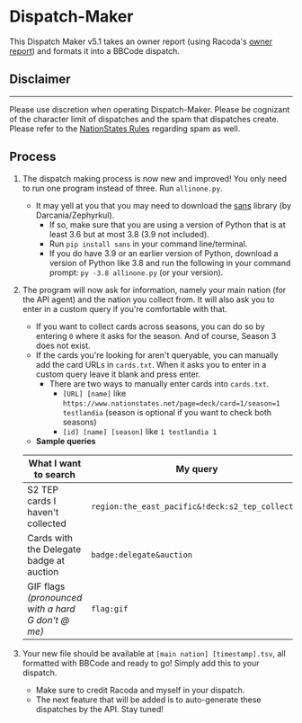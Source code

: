 # Dispatch-Maker
This Dispatch Maker v5.1 takes an owner report (using Racoda's [owner report](https://github.com/dithpri/RCES/tree/master/owner_report)) and formats it into a BBCode dispatch.


## Disclaimer
---
Please use discretion when operating Dispatch-Maker. Please be cognizant of the character limit of dispatches and the spam that dispatches create. Please refer to the [NationStates Rules](https://forum.nationstates.net/viewtopic.php?f=16&t=260044#017) regarding spam as well.
## Process
1. The dispatch making process is now new and improved! You only need to run one program instead of three. Run `allinone.py`.
    - It may yell at you that you may need to download the [sans](https://pypi.org/project/sans/) library (by Darcania/Zephyrkul). 
        - If so, make sure that you are using a version of Python that is at least 3.6 but at most 3.8 (3.9 not included).
        - Run `pip install sans` in your command line/terminal.
        - If you do have 3.9 or an earlier version of Python, download a version of Python like 3.8 and run the following in your command prompt: `py -3.8 allinone.py` (or your version). 

2. The program will now ask for information, namely your main nation (for the API agent) and the nation you collect from. It will also ask you to enter in a custom query if you're comfortable with that.
    - If you want to collect cards across seasons, you can do so by entering `0` where it asks for the season. And of course, Season 3 does not exist.
    - If the cards you're looking for aren't queryable, you can manually add the card URLs in `cards.txt`. When it asks you to enter in a custom query leave it blank and press enter.
      - There are two ways to manually enter cards into `cards.txt`.
        - `[URL] [name]` like `https://www.nationstates.net/page=deck/card=1/season=1 testlandia` (season is optional if you want to check both seasons)
        - `[id] [name] [season]` like `1 testlandia 1`
    - **Sample queries**

    | What I want to search  | My query |
    | ------------- | ------------- |
    | S2 TEP cards I haven't collected | `region:the_east_pacific&!deck:s2_tep_collector` |
    | Cards with the Delegate badge at auction | `badge:delegate&auction` |
    | GIF flags *(pronounced with a hard G don't @ me)* | `flag:gif` |
    
3. Your new file should be available at `[main nation] [timestamp].tsv`, all formatted with BBCode and ready to go! Simply add this to your dispatch.
    - Make sure to credit Racoda and myself in your dispatch.
    - The next feature that will be added is to auto-generate these dispatches by the API. Stay tuned!